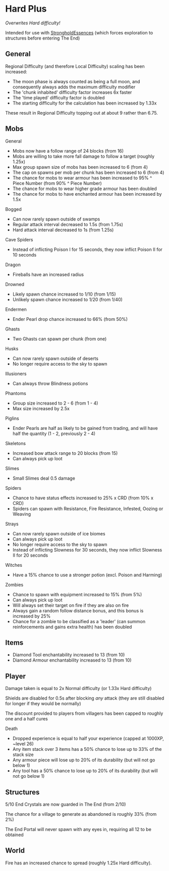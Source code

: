 # Hard Plus

*Overwrites Hard difficulty!*

Intended for use with [StrongholdEssences](https://github.com/yakasov/StrongholdEssences) (which forces exploration to structures before entering The End)

## General

Regional Difficulty (and therefore Local Difficulty) scaling has been increased:
- The moon phase is always counted as being a full moon, and consequently always adds the maximum difficulty modifier
- The 'chunk inhabited' difficulty factor increases 6x faster
- The 'time played' difficulty factor is doubled
- The starting difficulty for the calculation has been increased by 1.33x

These result in Regional Difficulty topping out at about 9 rather than 6.75.

## Mobs

General
- Mobs now have a follow range of 24 blocks (from 16)
- Mobs are willing to take more fall damage to follow a target (roughly 1.25x)
- Max group spawn size of mobs has been increased to 6 (from 4)
- The cap on spawns per mob per chunk has been increased to 6 (from 4)
- The chance for mobs to wear armour has been increased to 95% ^ Piece Number (from 90% ^ Piece Number)
- The chance for mobs to wear higher grade armour has been doubled
- The chance for mobs to have enchanted armour has been increased by 1.5x

Bogged
- Can now rarely spawn outside of swamps
- Regular attack interval decreased to 1.5s (from 1.75s)
- Hard attack interval decreased to 1s (from 1.25s)

Cave Spiders
- Instead of inflicting Poison I for 15 seconds, they now inflict Poison II for 10 seconds

Dragon
- Fireballs have an increased radius

Drowned
- Likely spawn chance increased to 1/10 (from 1/15)
- Unlikely spawn chance increased to 1/20 (from 1/40)

Endermen
- Ender Pearl drop chance increased to 66% (from 50%)

Ghasts
- Two Ghasts can spawn per chunk (from one)

Husks
- Can now rarely spawn outside of deserts
- No longer require access to the sky to spawn

Illusioners
- Can always throw Blindness potions

Phantoms
- Group size increased to 2 - 6 (from 1 - 4)
- Max size increased by 2.5x

Piglins
- Ender Pearls are half as likely to be gained from trading, and will have half the quantity (1 - 2, previously 2 - 4)

Skeletons
- Increased bow attack range to 20 blocks (from 15)
- Can always pick up loot

Slimes
- Small Slimes deal 0.5 damage

Spiders
- Chance to have status effects increased to 25% x CRD (from 10% x CRD)
- Spiders can spawn with Resistance, Fire Resistance, Infested, Oozing or Weaving

Strays
- Can now rarely spawn outside of ice biomes
- Can always pick up loot
- No longer require access to the sky to spawn
- Instead of inflicting Slowness for 30 seconds, they now inflict Slowness II for 20 seconds

Witches
- Have a 15% chance to use a stronger potion (excl. Poison and Harming)

Zombies
- Chance to spawn with equipment increased to 15% (from 5%)
- Can always pick up loot
- Will always set their target on fire if they are also on fire
- Always gain a random follow distance bonus, and this bonus is increased by 25%
- Chance for a zombie to be classified as a 'leader' (can summon reinforcements and gains extra health) has been doubled

## Items

- Diamond Tool enchantability increased to 13 (from 10)
- Diamond Armour enchantability increased to 13 (from 10)

## Player

Damage taken is equal to 2x Normal difficulty (or 1.33x Hard difficulty)

Shields are disabled for 0.5s after blocking *any* attack (they are still disabled for longer if they would be normally)

The discount provided to players from villagers has been capped to roughly one and a half cures

Death
- Dropped experience is equal to half your experience (capped at 1000XP, ~level 26)
- Any item stack over 3 items has a 50% chance to lose up to 33% of the stack size
- Any armour piece will lose up to 20% of its durability (but will not go below 1)
- Any tool has a 50% chance to lose up to 20% of its durability (but will not go below 1)

## Structures

5/10 End Crystals are now guarded in The End (from 2/10)

The chance for a village to generate as abandoned is roughly 33% (from 2%)

The End Portal will never spawn with any eyes in, requiring all 12 to be obtained

## World

Fire has an increased chance to spread (roughly 1.25x Hard difficulty).